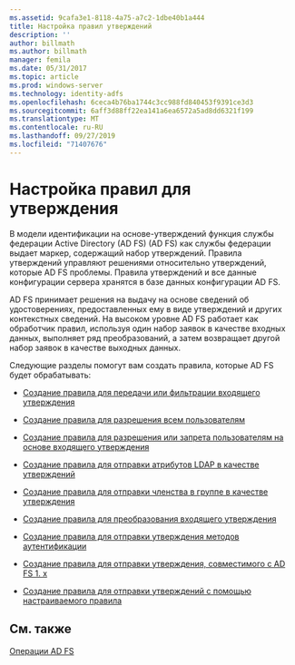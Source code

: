 ```yaml
---
ms.assetid: 9cafa3e1-8118-4a75-a7c2-1dbe40b1a444
title: Настройка правил утверждений
description: ''
author: billmath
ms.author: billmath
manager: femila
ms.date: 05/31/2017
ms.topic: article
ms.prod: windows-server
ms.technology: identity-adfs
ms.openlocfilehash: 6ceca4b76ba1744c3cc988fd840453f9391ce3d3
ms.sourcegitcommit: 6aff3d88ff22ea141a6ea6572a5ad8dd6321f199
ms.translationtype: MT
ms.contentlocale: ru-RU
ms.lasthandoff: 09/27/2019
ms.locfileid: "71407676"
---
```

# <a name="configure-claim-rules"></a>Настройка правил для утверждения

В модели идентификации на основе\-утверждений функция службы федерации Active Directory (AD FS) \(AD FS\) как службы федерации выдает маркер, содержащий набор утверждений. Правила утверждений управляют решениями относительно утверждений, которые AD FS проблемы. Правила утверждений и все данные конфигурации сервера хранятся в базе данных конфигурации AD FS.  
  
AD FS принимает решения на выдачу на основе сведений об удостоверениях, предоставленных ему в виде утверждений и других контекстных сведений. На высоком уровне AD FS работает как обработчик правил, используя один набор заявок в качестве входных данных, выполняет ряд преобразований, а затем возвращает другой набор заявок в качестве выходных данных. 

Следующие разделы помогут вам создать правила, которые AD FS будет обрабатывать: 
  
-   [Создание правила для передачи или фильтрации входящего утверждения](Create-a-Rule-to-Pass-Through-or-Filter-an-Incoming-Claim.md)  
  
-   [Создание правила для разрешения всем пользователям](Create-a-Rule-to-Permit-All-Users.md)  
  
-   [Создание правила для разрешения или запрета пользователям на основе входящего утверждения](Create-a-Rule-to-Permit-or-Deny-Users-Based-on-an-Incoming-Claim.md)  
  
-   [Создание правила для отправки атрибутов LDAP в качестве утверждений](Create-a-Rule-to-Send-LDAP-Attributes-as-Claims.md)  
  
-   [Создание правила для отправки членства в группе в качестве утверждения](Create-a-Rule-to-Send-Group-Membership-as-a-Claim.md)  
  
-   [Создание правила для преобразования входящего утверждения](Create-a-Rule-to-Transform-an-Incoming-Claim.md)  
  
-   [Создание правила для отправки утверждения методов аутентификации](Create-a-Rule-to-Send-an-Authentication-Method-Claim.md) 
-   [Создание правила для отправки утверждения, совместимого с AD FS 1. x](Create-a-Rule-to-Send-an-AD-FS-1x-Compatible-Claim.md) 
  
-   [Создание правила для отправки утверждений с помощью настраиваемого правила](Create-a-Rule-to-Send-Claims-Using-a-Custom-Rule.md)  

## <a name="see-also"></a>См. также  
[Операции AD FS](../../ad-fs/AD-FS-2016-Operations.md) 

